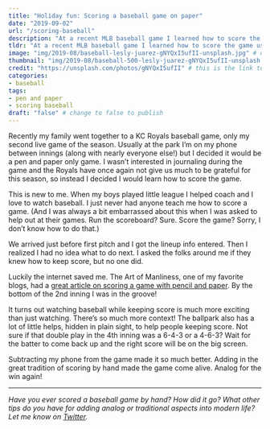 ```yaml
---
title: "Holiday fun: Scoring a baseball game on paper"
date: "2019-09-02"
url: "/scoring-baseball"
description: "At a recent MLB baseball game I learned how to score the game using paper and pencil. It made the game come alive in a way that I've never experienced before. Highly recommended!"
tldr: "At a recent MLB baseball game I learned how to score the game using paper and pencil. It made the game come alive in a way that I've never experienced before. Highly recommended!"
image: "img/2019-08/baseball-lesly-juarez-gNYQxI5ufII-unsplash.jpg" # default width is 1280, path starts with "img/whatever.ext"
thumbnail: "img/2019-08/baseball-500-lesly-juarez-gNYQxI5ufII-unsplash.jpeg" # default size should be 500x500, path starts with "img/whatever.ext"
credit: "https://unsplash.com/photos/gNYQxI5ufII" # this is the link to the page the image came from 
categories:
- baseball
tags: 
- pen and paper
- scoring baseball
draft: "false" # change to false to publish
---
```


Recently my family went together to a KC Royals baseball game, only my second live game of the season. Usually at the park I’m on my phone between innings (along with nearly everyone else!) but I decided it would be a pen and paper only game. I wasn’t interested in journaling during the game and the Royals have once again not give us much to be grateful for this season, so instead I decided I would learn how to score the game.

This is new to me. When my boys played little league I helped coach and I love to watch baseball. I just never had anyone teach me how to score a game. (And I was always a bit embarrassed about this when I was asked to help out at their games. Run the scoreboard? Sure. Score the game? Sorry, I don’t know how to do that.) 

We arrived just before first pitch and I got the lineup info entered. Then I realized I had no idea what to do next. I asked the folks around me if they knew how to keep score, but no one did. 

Luckily the internet saved me. The Art of Manliness, one of my favorite blogs, had a [great article on scoring a game with pencil and paper](https://www.artofmanliness.com/articles/how-to-score-a-baseball-game-with-pencil-and-paper/). By the bottom of the 2nd inning I was in the groove!

It turns out watching baseball while keeping score is much more exciting than just watching. There’s so much more context! The ballpark also has a lot of little helps, hidden in plain sight, to help people keeping score. Not sure if that double play in the 4th inning was a 6-4-3 or a 4-6-3? Wait for the batter to come back up and the right score will be on the big screen. 

Subtracting my phone from the game made it so much better. Adding in the great tradition of scoring by hand made the game come alive. Analog for the win again!

---

*Have you ever scored a baseball game by hand? How did it go? What other tips do you have for adding analog or traditional aspects into modern life? Let me know on [Twitter](https://twitter.com/adamtervort/).*